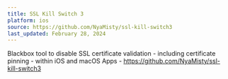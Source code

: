```yaml
---
title: SSL Kill Switch 3
platform: ios
source: https://github.com/NyaMisty/ssl-kill-switch3
last_updated: February 28, 2024
---
```


Blackbox tool to disable SSL certificate validation - including certificate pinning - within iOS and macOS Apps - <https://github.com/NyaMisty/ssl-kill-switch3>
